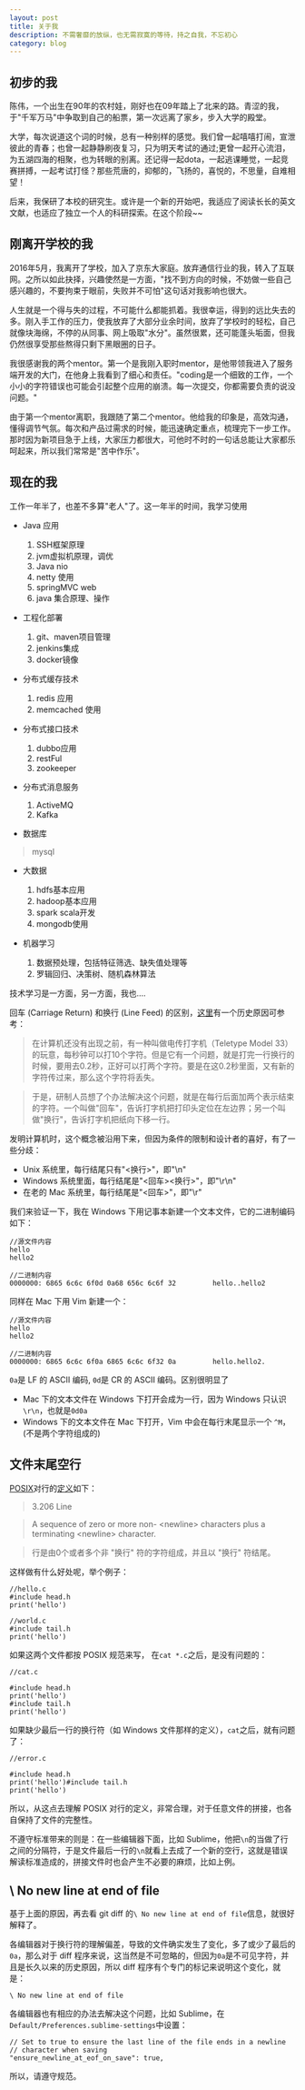 ```yaml
---
layout: post
title: 关于我
description: 不需奢靡的放纵，也无需寂寞的等待，持之自我，不忘初心
category: blog
---
```


## 初步的我

陈伟，一个出生在90年的农村娃，刚好也在09年踏上了北来的路。青涩的我，于"千军万马"中争取到自己的船票，第一次远离了家乡，步入大学的殿堂。

大学，每次说道这个词的时候，总有一种别样的感觉。我们曾一起嘻嘻打闹，宣泄彼此的青春；也曾一起静静刷夜复习，只为明天考试的通过;更曾一起开心流泪，为五湖四海的相聚，也为转眼的别离。还记得一起dota，一起逃课睡觉，一起竞赛拼搏，一起考试打怪？那些荒唐的，抑郁的，飞扬的，喜悦的，不思量，自难相望！

后来，我保研了本校的研究生。或许是一个新的开始吧，我适应了阅读长长的英文文献，也适应了独立一个人的科研探索。在这个阶段~~


## 刚离开学校的我

2016年5月，我离开了学校，加入了京东大家庭。放弃通信行业的我，转入了互联网。之所以如此抉择，兴趣使然是一方面，"找不到方向的时候，不妨做一些自己感兴趣的，不要拘束于眼前，失败并不可怕"这句话对我影响也很大。

人生就是一个得与失的过程，不可能什么都能抓着。我很幸运，得到的远比失去的多。刚入手工作的压力，使我放弃了大部分业余时间，放弃了学校时的轻松，自己就像块海绵，不停的从同事、网上吸取"水分"。虽然很累，还可能蓬头垢面，但我仍然很享受那些熬得只剩下黑眼圈的日子。

我很感谢我的两个mentor。第一个是我刚入职时mentor，是他带领我进入了服务端开发的大门，在他身上我看到了细心和责任。"coding是一个细致的工作，一个小小的字符错误也可能会引起整个应用的崩溃。每一次提交，你都需要负责的说没问题。"

由于第一个mentor离职，我跟随了第二个mentor。他给我的印象是，高效沟通，懂得调节气氛。每次和产品过需求的时候，能迅速确定重点，梳理完下一步工作。那时因为新项目急于上线，大家压力都很大，可他时不时的一句话总能让大家都乐呵起来，所以我们常常是"苦中作乐"。

## 现在的我

工作一年半了，也差不多算"老人"了。这一年半的时间，我学习使用
- Java 应用
	1) SSH框架原理
	2) jvm虚拟机原理，调优
	3) Java nio
	4) netty 使用
	5) springMVC web
	6) java 集合原理、操作

- 工程化部署
	1) git、maven项目管理
	2) jenkins集成
	3) docker镜像

- 分布式缓存技术
	1) redis 应用
	2) memcached 使用

- 分布式接口技术
	1) dubbo应用
	2) restFul
	3) zookeeper

- 分布式消息服务
	1) ActiveMQ
	2) Kafka

- 数据库
> mysql

- 大数据
	1) hdfs基本应用
	2) hadoop基本应用
	3) spark scala开发
	4) mongodb使用

- 机器学习
	1) 数据预处理，包括特征筛选、缺失值处理等
	2) 罗辑回归、决策树、随机森林算法

技术学习是一方面，另一方面，我也....



回车 (Carriage Return) 和换行 (Line Feed) 的区别，[这里](http://stackoverflow.com/questions/1761051/difference-between-n-and-r)有一个历史原因可参考：

> 在计算机还没有出现之前，有一种叫做电传打字机（Teletype Model 33）的玩意，每秒钟可以打10个字符。但是它有一个问题，就是打完一行换行的时候，要用去0.2秒，正好可以打两个字符。要是在这0.2秒里面，又有新的字符传过来，那么这个字符将丢失。

> 于是，研制人员想了个办法解决这个问题，就是在每行后面加两个表示结束的字符。一个叫做"回车"，告诉打字机把打印头定位在左边界；另一个叫做"换行"，告诉打字机把纸向下移一行。

发明计算机时，这个概念被沿用下来，但因为条件的限制和设计者的喜好，有了一些分歧：

- Unix 系统里，每行结尾只有"<换行>"，即"\n"
- Windows 系统里面，每行结尾是"<回车><换行>"，即"\r\n"
- 在老的 Mac 系统里，每行结尾是"<回车>"，即"\r"

我们来验证一下，我在 Windows 下用记事本新建一个文本文件，它的二进制编码如下：

    //源文件内容
    hello
    hello2

    //二进制内容
    0000000: 6865 6c6c 6f0d 0a68 656c 6c6f 32         hello..hello2

同样在 Mac 下用 Vim 新建一个：

    //源文件内容
    hello
    hello2

    //二进制内容
    0000000: 6865 6c6c 6f0a 6865 6c6c 6f32 0a         hello.hello2.

`0a`是 LF 的 ASCII 编码, `0d`是 CR 的 ASCII 编码。区别很明显了

- Mac 下的文本文件在 Windows 下打开会成为一行，因为 Windows 只认识`\r\n`，也就是`0d0a`
- Windows 下的文本文件在 Mac 下打开，Vim 中会在每行末尾显示一个 `^M`，(不是两个字符组成的)

## 文件末尾空行

[POSIX](https://zh.wikipedia.org/zh-sg/POSIX)对行的[定义](http://pubs.opengroup.org/onlinepubs/9699919799/basedefs/V1_chap03.html#tag_03_206)如下：

  > 3.206 Line

  > A sequence of zero or more non- <newline\> characters plus a terminating <newline\> character.

  > 行是由0个或者多个非 "换行" 符的字符组成，并且以 "换行" 符结尾。

这样做有什么好处呢，举个例子：

    //hello.c
    #include head.h
    print('hello')

    //world.c
    #include tail.h
    print('hello')

如果这两个文件都按 POSIX 规范来写， 在`cat *.c`之后，是没有问题的：

    //cat.c

    #include head.h
    print('hello')
    #include tail.h
    print('hello')

如果缺少最后一行的换行符（如 Windows 文件那样的定义），`cat`之后，就有问题了：

    //error.c

    #include head.h
    print('hello')#include tail.h
    print('hello')

所以，从这点去理解 POSIX 对行的定义，非常合理，对于任意文件的拼接，也各自保持了文件的完整性。

不遵守标准带来的则是：在一些编辑器下面，比如 Sublime，他把`\n`的当做了行之间的分隔符，于是文件最后一行的`\n`就看上去成了一个新的空行，这就是错误解读标准造成的，拼接文件时也会产生不必要的麻烦，比如上例。

## \ No new line at end of file

基于上面的原因，再去看 git diff 的`\ No new line at end of file`信息，就很好解释了。

各编辑器对于换行符的理解偏差，导致的文件确实发生了变化，多了或少了最后的`0a`，那么对于 diff 程序来说，这当然是不可忽略的，但因为`0a`是不可见字符，并且是长久以来的历史原因，所以 diff 程序有个专门的标记来说明这个变化，就是：

`\ No new line at end of file`

各编辑器也有相应的办法去解决这个问题，比如 Sublime，在`Default/Preferences.sublime-settings`中设置：

    // Set to true to ensure the last line of the file ends in a newline
    // character when saving
    "ensure_newline_at_eof_on_save": true,

所以，请遵守规范。

[BeiYuu]:    http://beiyuu.com  "BeiYuu"
